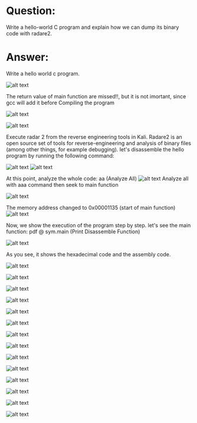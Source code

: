 # Question:

Write a hello-world C program and explain how we can dump its binary code with radare2.

# Answer:

Write a hello world c program. 

![alt text](https://github.com/razieheskandari/Screenshots/blob/master/Q3(1).JPG)
 
 
The return value of main function are missed!!, but it is not imortant, since gcc will add it before
Compiling the program
 

![alt text](https://github.com/razieheskandari/Screenshots/blob/master/Q3(2).JPG)
 
 
![alt text](https://github.com/razieheskandari/Screenshots/blob/master/Q3(3).JPG)
 
Execute radar 2 from the reverse engineering tools in Kali.
Radare2 is an open source set of tools for reverse-engineering and analysis of binary files (among other things, for example debugging).
let's disassemble the hello program by running the following command:
 
![alt text](https://github.com/razieheskandari/Screenshots/blob/master/Q3(4).JPG)
![alt text](https://github.com/razieheskandari/Screenshots/blob/master/Q3(5).JPG)
 
 At this point, analyze the whole code: aa (Analyze All)
![alt text](https://github.com/razieheskandari/Screenshots/blob/master/Q3(6).JPG)
Analyze all with aaa command then seek to main function

![alt text](https://github.com/razieheskandari/Screenshots/blob/master/Q3(7).JPG)

 The memory address changed to 0x00001135 (start of main function)
![alt text](https://github.com/razieheskandari/Screenshots/blob/master/Q3(8).JPG)

Now, we show the execution of the program step by step. let's see the main function: 
pdf @ sym.main (Print Disassemble Function)

![alt text](https://github.com/razieheskandari/Screenshots/blob/master/Q3(9).JPG)


As you see, it shows the hexadecimal code and the assembly code.
 
![alt text](https://github.com/razieheskandari/Screenshots/blob/master/Q3(10).JPG)

![alt text](https://github.com/razieheskandari/Screenshots/blob/master/Q3(11).JPG)

![alt text](https://github.com/razieheskandari/Screenshots/blob/master/Q3(12).JPG)

![alt text](https://github.com/razieheskandari/Screenshots/blob/master/Q3(13).JPG)

![alt text](https://github.com/razieheskandari/Screenshots/blob/master/Q3(14).JPG)

![alt text](https://github.com/razieheskandari/Screenshots/blob/master/Q3(15).JPG)

![alt text](https://github.com/razieheskandari/Screenshots/blob/master/Q3(16).JPG)

![alt text](https://github.com/razieheskandari/Screenshots/blob/master/Q3(17).JPG)

![alt text](https://github.com/razieheskandari/Screenshots/blob/master/Q3(18).JPG) 
  
![alt text](https://github.com/razieheskandari/Screenshots/blob/master/Q3(19).JPG) 

![alt text](https://github.com/razieheskandari/Screenshots/blob/master/Q3(20).JPG) 

![alt text](https://github.com/razieheskandari/Screenshots/blob/master/Q3(21).JPG) 

![alt text](https://github.com/razieheskandari/Screenshots/blob/master/Q3(22).JPG) 

![alt text](https://github.com/razieheskandari/Screenshots/blob/master/Q3(23).JPG) 

 
 

 
 
 
 
 
 


